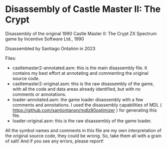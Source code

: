 # Disassembly of Castle Master II: The Crypt

Disassembly of the original 1990 Castle Master II: The Crypt ZX Spectrum game by Incentive Software Ltd., 1990

Disassembled by Santiago Ontañón in 2023

Files:
- castlemaster2-annotated.asm: this is the main disassembly file. It contains my best effort at annotating and commenting the original source code.
- castlemaster2-original.asm: this is the raw disassembly of the game, with all the code and data areas already identified, but with no comments or annotations.
- loader-annotated.asm: the game loader disassembly with a few comments and annotations. I used the disassembly capabilities of MDL ( https://github.com/santiontanon/mdlz80optimizer ) for generating this file.
- loader-original.asm: this is the raw disassembly of the game loader.

All the symbol names and comments in this file are my own interpretation of the original source code, they could be wrong. So, take them all with a grain of salt! And if you see any errors, please report!
